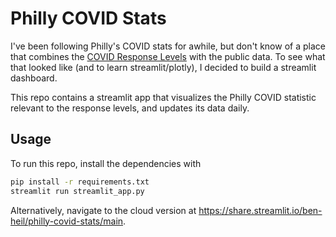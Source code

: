 # Philly COVID Stats
I've been following Philly's COVID stats for awhile, but don't know of a place that combines the [COVID Response Levels](https://www.phila.gov/2022-02-16-philadelphia-establishes-covid-response-levels-to-guide-mandate-enforcement/) with the public data.
To see what that looked like (and to learn streamlit/plotly), I decided to build a streamlit dashboard.

This repo contains a streamlit app that visualizes the Philly COVID statistic relevant to the response levels, and updates its data daily.

## Usage
To run this repo, install the dependencies with 
```bash 
pip install -r requirements.txt
streamlit run streamlit_app.py
```

Alternatively, navigate to the cloud version at https://share.streamlit.io/ben-heil/philly-covid-stats/main.
